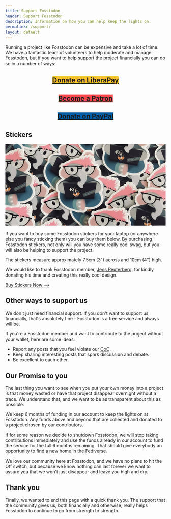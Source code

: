 ```yaml
---
title: Support Fosstodon
header: Support Fosstodon
description: Information on how you can help keep the lights on.
permalink: /support/
layout: default
---
```

Running a project like Fosstodon can be expensive and take a lot of time. We have a fantastic team of volunteers to help moderate and manage Fosstodon, but if you want to help support the project financially you can do so in a number of ways:

<p style="margin:2rem 0; text-align:center;"><a style="background:#FBC02D; color:#212121 !important; font-weight:bold; font-size:1.3rem;" class="button" target="blank" href="https://liberapay.com/fosstodon">Donate on LiberaPay</a></p>

<p style="margin:2rem 0; text-align:center;"><a style="background:#ff424d; color:#212121 !important; font-weight:bold; font-size:1.3rem;" class="button" target="blank" href="https://patreon.com/fosstodon">Become a Patron</a></p>

<p style="margin:2rem 0; text-align:center;"><a style="background:#005ea6; font-weight:bold; font-size:1.3rem;" class="button" target="blank" href="https://paypal.me/fosstodonorg">Donate on PayPal</a></p>


## Stickers

![](/assets/images/stickers.jpeg)

If you want to buy some Fosstodon stickers for your laptop (or anywhere else you fancy sticking them) you can buy them below. By purchasing Fosstodon stickers, not only will you have some really cool swag, but you will also be helping to support the project.

The stickers measure approximately 7.5cm (3") across and 10cm (4") high.

We would like to thank Fosstodon member, [Jens Reuterberg](https://fosstodon.org/@ohyran), for kindly donating his time and creating this really cool design.

<a class="button" target="blank" href="https://www.designbyhumans.com/shop/Fosstodon/">Buy Stickers Now --></a>

## Other ways to support us

We don't just need financial support. If you don't want to support us financially, that's absolutely fine - Fosstodon is a free service and always will be.

If you're a Fosstodon member and want to contribute to the project without your wallet, here are some ideas:

*   Report any posts that you feel violate our [CoC](/coc/).
*   Keep sharing interesting posts that spark discussion and debate.
*   Be excellent to each other.

## Our Promise to you

The last thing you want to see when you put your own money into a project is that money wasted or have that project disappear overnight without a trace. We understand that, and we want to be as transparent about this as possible.

We keep 6 months of funding in our account to keep the lights on at Fosstodon. Any funds above and beyond that are collected and donated to a project chosen by our contributors.

If for some reason we decide to shutdown Fosstodon, we will stop taking contributions immediately and use the funds already in our account to fund the service for the full 6 months remaining. That should give everybody an opportunity to find a new home in the Fediverse.

We love our community here at Fosstodon, and we have no plans to hit the Off switch, but because we know nothing can last forever we want to assure you that we won't just disappear and leave you high and dry.

## Thank you

Finally, we wanted to end this page with a quick thank you. The support that the community gives us, both financially and otherwise, really helps Fosstodon to continue to go from strength to strength.
